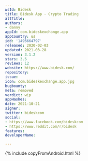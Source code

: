 ```yaml
---
wsId: Bidesk
title: Bidesk App - Crypto Trading
altTitle: 
authors:
- danny
appId: com.bideskexchange.app
appCountry: us
idd: '1495664797'
released: 2020-02-03
updated: 2021-03-28
version: 3.1.2
stars: 3.5
reviews: 12
website: https://www.bidesk.com/
repository: 
issue: 
icon: com.bideskexchange.app.jpg
bugbounty: 
meta: removed
verdict: wip
appHashes: 
date: 2021-10-21
signer: 
twitter: bideskcom
social:
- https://www.facebook.com/bideskcom
- https://www.reddit.com/r/bidesk
features: 
developerName: 

---
```


{% include copyFromAndroid.html %}
